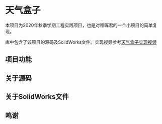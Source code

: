 # 天气盒子

本项目为2020年秋季学期工程实践项目，也是对稚晖君的一个小项目的简单复现。

库中包含了该项目的源码及SolidWorks文件。实现视频参考[天气盒子实现视频](https://www.bilibili.com/video/BV1ev411p7S9)

## 项目功能

## 关于源码

## 关于SolidWorks文件

## 鸣谢

